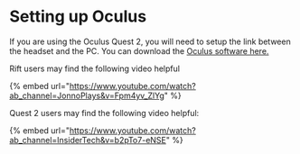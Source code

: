 # Setting up Oculus

If you are using the Oculus Quest 2, you will need to setup the link between the headset and the PC. You can download the [Oculus software here.](https://www.meta.com/gb/quest/setup/)

Rift users may find the following video helpful

{% embed url="https://www.youtube.com/watch?ab_channel=JonnoPlays&v=Fpm4yv_ZlYg" %}

Quest 2 users may find the following video helpful:

{% embed url="https://www.youtube.com/watch?ab_channel=InsiderTech&v=b2pTo7-eNSE" %}
